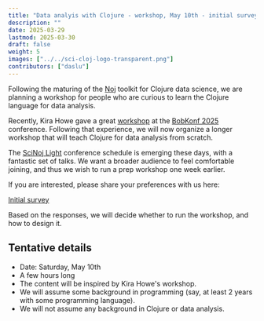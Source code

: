 ```yaml
---
title: "Data analyis with Clojure - workshop, May 10th - initial survey"
description: ""
date: 2025-03-29
lastmod: 2025-03-30
draft: false
weight: 5
images: ["../../sci-cloj-logo-transparent.png"]
contributors: ["daslu"]
---
```


Following the maturing of the [Noj](https://scicloj.github.io/noj/) toolkit for Clojure data science, we are planning a workshop for people who are curious to learn the Clojure language for data analysis.

Recently, Kira Howe gave a great [workshop](https://bobkonf.de/2025/howe.html) at the [BobKonf 2025](https://bobkonf.de/2025/en/) conference. Following that experience, we will now organize a longer workshop that will teach Clojure for data analysis from scratch.

The [SciNoj Light](https://scicloj.github.io/docs/community/groups/scinoj-light/) conference schedule is emerging these days, with a fantastic set of talks. We want a broader audience to feel comfortable joining, and thus we wish to run a prep workshop one week earlier.

If you are interested, please share your preferences with us here:

<a class="btn btn-primary btn-lg px-4 mb-2" href="https://forms.gle/GR7HHz3id7aT2vYe7" role="button">Initial survey</a>

Based on the responses, we will decide whether to run the workshop, and how to design it.

## Tentative details
- Date: Saturday, May 10th
- A few hours long
- The content will be inspired by Kira Howe's workshop.
- We will assume some background in programming (say, at least 2 years with some programming language).
- We will not assume any background in Clojure or data analysis.

